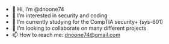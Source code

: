 - 👋 Hi, I’m @dnoone74
- 👀 I’m interested in security and coding
- 🌱 I’m currently studying for the CompTIA security+ (sys-601)
- 💞️ I’m looking to collaborate on many different projects
- 📫 How to reach me: dnoone74@gmail.com

<!---
dnoone74/dnoone74 is a ✨ special ✨ repository because its `README.md` (this file) appears on your GitHub profile.
You can click the Preview link to take a look at your changes.
--->

